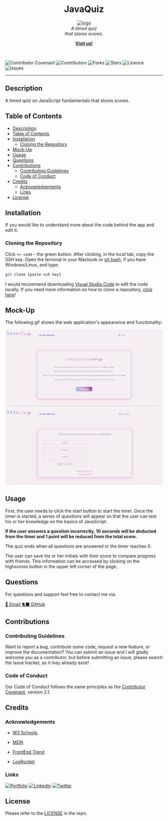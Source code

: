 
<h1 align="center"> JavaQuiz </h1>

<p align="center">
  <img src="./assets/favicon/favicon.ico" alt="logo" width="80px" height="80px" />
  <br>
  <i>A timed quiz
    <br>that stores scores.</i>
  <br>
</p>
<p align="center">
  <a href="https://larigens.github.io/javaquiz"><strong>Visit us!</strong></a>
</p>
<br>

![Contributor Covenant](https://img.shields.io/badge/Contributor%20Covenant-2.1-9cf.svg)
![Contributors](https://img.shields.io/github/contributors/larigens/javaquiz?style=plastic&color=9cf)
![Forks](https://img.shields.io/github/forks/larigens/javaquiz?style=plastic&color=9cf)
![Stars](https://img.shields.io/github/stars/larigens/javaquiz?style=plastic&color=9cf)
![Licence](https://img.shields.io/github/license/larigens/javaquiz?style=plastic&color=9cf)
![Issues](https://img.shields.io/github/issues/larigens/javaquiz?style=plastic&color=9cf)

---
## Description

A timed quiz on JavaScript fundamentals that stores scores.

## Table of Contents
- [Description](#description)
- [Table of Contents](#table-of-contents)
- [Installation](#installation)
  - [Cloning the Repository](#cloning-the-repository)
- [Mock-Up](#mock-up)
- [Usage](#usage)
- [Questions](#questions)
- [Contributions](#contributions)
  - [Contributing Guidelines](#contributing-guidelines)
  - [Code of Conduct](#code-of-conduct)
- [Credits](#credits)
  - [Acknowledgements](#acknowledgements)
  - [Links](#links)
- [License](#license)

## Installation

If you would like to understand more about the code behind the app and edit it:

### Cloning the Repository

Click `<> code` - the green button. After clicking, in the local tab, copy the SSH key. Open the terminal in your Macbook or [git bash](https://git-scm.com/downloads), if you have Windows/Linux, and type:

```bash
git clone [paste ssh key]
```

I would recommend downloading [Visual Studio Code](https://code.visualstudio.com/download) to edit the code locally. If you need more information on how to clone a repository, [click here](https://docs.github.com/en/repositories/creating-and-managing-repositories/cloning-a-repository)!

## Mock-Up

The following gif shows the web application's appearance and functionality:

![App Screenshot](./assets/images/screenshot.png)
![App Screenshot](./assets/images/screenshot2.png)

## Usage

First, the user needs to click the start button to start the timer. Once the timer is started, a series of questions will appear so that the user can test his or her knowledge on the basics of JavaScript.

**If the user answers a question incorrectly, 10 seconds will be deducted from the timer and 1 point will be reduced from the total score.**

The quiz ends when all questions are answered or the timer reaches 0.

The user can save his or her initials with their score to compare progress with friends. This information can be accessed by clicking on the highscores button in the upper left corner of the page.

## Questions

For questions and support feel free to contact me via:

<a href="mailto:larigens@gmail.com">📧 Email </a>
<a href="https://github.com/${github}">🐈‍⬛ GitHub </a>

## Contributions

### Contributing Guidelines

Want to report a bug, contribute some code, request a new feature, or improve the documentation? You can submit an issue and I will gladly welcome you as a contributor, but before submitting an issue, please search the issue tracker, as it may already exist!

### Code of Conduct

Our Code of Conduct follows the same principles as the [Contributor Covenant](https://www.contributor-covenant.org/version/2/1/code_of_conduct/), version 2.1.

## Credits

### Acknowledgements

- [W3 Schools](https://www.w3schools.com)

- [MDN](https://developer.mozilla.org/en-US/)

- [FrontEnd Trend](https://linktr.ee/frontend_trend)
  
- [LogRocket](https://blog.logrocket.com/storing-retrieving-javascript-objects-localstorage/)

### Links

[![Portfolio](https://img.shields.io/badge/my_portfolio-000?style=flat&logo=ko-fi&logoColor=white)](https://larigens.github.io/lari-gui/)
[![Linkedin](https://img.shields.io/badge/linkedin-0A66C2?style=flat&logo=linkedin&logoColor=white)](https://www.linkedin.com/in/lari-gui/)
[![Twitter](https://img.shields.io/badge/twitter-1DA1F2?style=flat&logo=twitter&logoColor=white)](https://twitter.com/coffeebr_eak)

## License

Please refer to the [LICENSE](https://choosealicense.com/licenses/mit/) in the repo.
